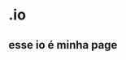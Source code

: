 # .io



## esse io é minha page

<h1>
<a href="https://gabrielfernandes87f.github.io/.io/.online</a>https://gabrielfernandes87f.github.io/.io/<br>
<h1>
